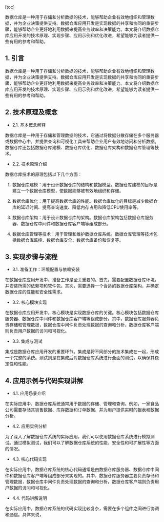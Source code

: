 
[toc]                    
                
                
数据仓库是一种用于存储和分析数据的技术，能够帮助企业有效地组织和管理数据，并为企业决策提供支持。数据仓库应用开发是实现数据的共享和协同的重要步骤，能够帮助企业更好地利用数据来提高业务效率和决策能力。本文将介绍数据仓库应用开发的技术原理、实现步骤、应用示例和优化改进，希望能够为读者提供一些有用的参考和帮助。

## 1. 引言

数据仓库是一种用于存储和分析数据的技术，能够帮助企业有效地组织和管理数据，并为企业决策提供支持。数据仓库应用开发是实现数据的共享和协同的重要步骤，能够帮助企业更好地利用数据来提高业务效率和决策能力。本文将介绍数据仓库应用开发的技术原理、实现步骤、应用示例和优化改进，希望能够为读者提供一些有用的参考和帮助。

## 2. 技术原理及概念

- 2.1. 基本概念解释

数据仓库是一种用于存储和管理数据的技术，它通过将数据分散存储在多个服务器或数据中心中，并提供查询和可视化工具来帮助企业用户有效地访问和分析数据。数据仓库还包括数据仓库建模、数据仓库优化、数据仓库架构和数据仓库管理等技术。

- 2.2. 技术原理介绍

数据仓库技术的原理包括以下几个方面：

1. 数据仓库建模：用于设计数据仓库的结构和数据模型。数据仓库建模的目标是建立一个数据仓库模型，使数据能够被有效地组织和存储。

2. 数据仓库优化：用于提高数据仓库的性能。数据仓库优化的目标是减少数据仓库的延迟时间、提高查询速度、降低内存占用和降低CPU使用率等。

3. 数据仓库架构：用于设计数据仓库的架构。数据仓库架构包括数据仓库服务器、数据仓库中间件和数据仓库客户端等组成部分。

4. 数据仓库管理等技术：用于管理和维护数据仓库系统。数据仓库管理等技术包括数据仓库监控、数据仓库安全、数据仓库备份和恢复等。

## 3. 实现步骤与流程

- 3.1. 准备工作：环境配置与依赖安装

在数据仓库应用开发中，准备工作是至关重要的。首先，需要配置数据仓库环境，并安装所需的依赖项和软件包。其次，需要选择一个合适的数据仓库架构，并确定数据仓库的性能和安全性需求。

- 3.2. 核心模块实现

在数据仓库应用开发中，核心模块是实现数据仓库的关键。核心模块包括数据仓库服务器、数据仓库中间件和数据仓库客户端等组成部分。其中，数据仓库服务器负责存储和管理数据，数据仓库中间件负责处理数据的查询和分析，数据仓库客户端则负责用户数据的访问和可视化。

- 3.3. 集成与测试

集成是数据仓库应用开发的重要环节。集成是将不同部分的技术集成在一起，形成一个完整的系统。测试则是在集成后对数据仓库系统进行全面的测试，以确保其稳定性和性能。

## 4. 应用示例与代码实现讲解

- 4.1. 应用场景介绍

在实际应用中，数据仓库系统通常用于数据的存储、管理和查询。例如，一家食品公司需要存储其销售数据、库存数据和订单数据，并为用户提供实时的报表和数据分析。

- 4.2. 应用实例分析

为了深入了解数据仓库系统的实际应用，我们可以使用数据仓库系统进行模拟测试。通过模拟测试，我们可以了解数据仓库系统的性能、安全性和可扩展性等方面的情况。

- 4.3. 核心代码实现

在实际应用中，数据仓库系统的核心代码通常是由数据仓库服务器、数据仓库中间件和数据仓库客户端等组成部分来实现的。其中，数据仓库服务器主要负责存储和管理数据，数据仓库中间件负责处理数据的查询和分析，数据仓库客户端则负责用户数据的访问和可视化。

- 4.4. 代码讲解说明

在实际应用中，数据仓库系统的代码实现比较复杂，需要在多个组件之间进行协调和通信。具体来说，

